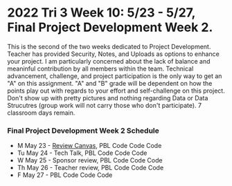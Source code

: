 # 2022 Tri 3 Week 10: 5/23 - 5/27, Final Project Development Week 2.
This is the second of the two weeks dedicated to Project Development.  Teacher has provided Security, Notes, and Uploads as options to enhance your project.  I am particularly concerned about the lack of balance and meaninful contribution by all members within the team.  Technical advancement, challenge, and project participation is the only way to get an "A" on this assignment.  "A" and "B" grade will be dependent on how the points play out with regards to your effort and self-challenge on this project.   Don't show up with pretty pictures and nothing regarding Data or Data Strucutres (group work will not carry those who don't participate).  7 classroom days remain.

###  Final Project Development Week 2 Schedule
* M May 23 - <a href="https://poway.instructure.com/courses/112339/assignments/2110310">Review Canvas</a>, PBL Code Code Code
* Tu May 24 - Tech Talk, PBL Code Code Code
* W May 25 - Sponsor review, PBL Code Code Code
* Th May 26 - Teacher review, PBL Code Code Code 
* F May 27 - PBL Code Code Code 
